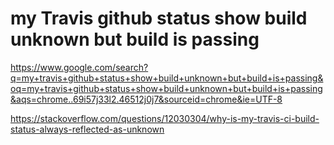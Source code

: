 # my Travis github status show build unknown but build is passing

https://www.google.com/search?q=my+travis+github+status+show+build+unknown+but+build+is+passing&oq=my+travis+github+status+show+build+unknown+but+build+is+passing&aqs=chrome..69i57j33l2.46512j0j7&sourceid=chrome&ie=UTF-8

https://stackoverflow.com/questions/12030304/why-is-my-travis-ci-build-status-always-reflected-as-unknown
